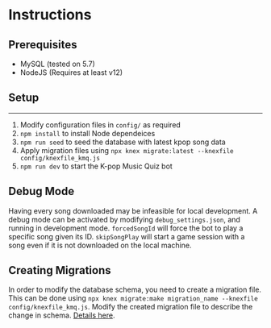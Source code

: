 # Instructions
## Prerequisites
- MySQL (tested on 5.7)
- NodeJS (Requires at least v12)

## Setup
------------
1. Modify configuration files in `config/` as required
3. `npm install` to install Node dependeices
4. `npm run seed` to seed the database with latest kpop song data
5. Apply migration files using `npx knex migrate:latest --knexfile config/knexfile_kmq.js`
6. `npm run dev` to start the K-pop Music Quiz bot


## Debug Mode
Having every song downloaded may be infeasible for local development. A debug mode can be activated by modifying `debug_settings.json`, and running in development mode. `forcedSongId` will force the bot to play a specific song given its ID. `skipSongPlay` will start a game session with a song even if it is not downloaded on the local machine. 

## Creating Migrations
In order to modify the database schema, you need to create a migration file. This can be done using `npx knex migrate:make migration_name --knexfile config/knexfile_kmq.js`. Modify the created migration file to describe the change in schema. [Details here](http://knexjs.org/#Migrations).
